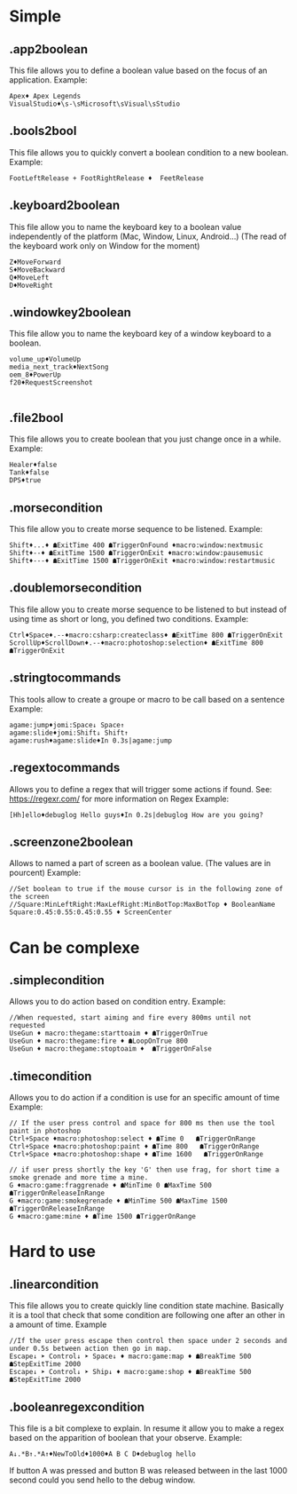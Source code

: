 # Simple
## .app2boolean
This file allows you to define a boolean value based on the focus of an application.
Example:
```
Apex♦ Apex Legends
VisualStudio♦\s-\sMicrosoft\sVisual\sStudio
```

## .bools2bool
This file allows you to quickly convert a boolean condition to a new boolean. 
Example: 
```
FootLeftRelease + FootRightRelease ♦  FeetRelease
```
## .keyboard2boolean
This file allow you to name the keyboard key to a boolean value independently of the platform (Mac, Window, Linux, Android...) (The read of the keyboard work  only on Window for the moment)
```
Z♦MoveForward
S♦MoveBackward
Q♦MoveLeft
D♦MoveRight

```
## .windowkey2boolean
This file allow you to name the keyboard key of a window keyboard to a boolean.
```
volume_up♦VolumeUp
media_next_track♦NextSong
oem_8♦PowerUp
f20♦RequestScreenshot


```


## .file2bool
This file allows you to create boolean that you just change once in a while. 
Example:
```
Healer♦false
Tank♦false
DPS♦true
```

## .morsecondition
This file allow you to create morse sequence to be listened.
Example:
```
Shift♦...♦ ☗ExitTime 400 ☗TriggerOnFound ♦macro:window:nextmusic
Shift♦--♦ ☗ExitTime 1500 ☗TriggerOnExit ♦macro:window:pausemusic
Shift♦---♦ ☗ExitTime 1500 ☗TriggerOnExit ♦macro:window:restartmusic
```

## .doublemorsecondition
This file allow you to create morse sequence to be listened to but instead of using time as short or long, you defined two conditions.
Example:
```
Ctrl♦Space♦.--♦macro:csharp:createclass♦ ☗ExitTime 800 ☗TriggerOnExit
ScrollUp♦ScrollDown♦.--♦macro:photoshop:selection♦ ☗ExitTime 800 ☗TriggerOnExit

```


## .stringtocommands
This tools allow to create a groupe or macro to be call based on a sentence
Example:
```
agame:jump♦jomi:Space↓ Space↑
agame:slide♦jomi:Shift↓ Shift↑
agame:rush♦agame:slide♦In 0.3s|agame:jump

```
## .regextocommands
Allows you to define a regex that will trigger some actions if found.
See: https://regexr.com/ for more information on Regex
Example:
```
[Hh]ello♦debuglog Hello guys♦In 0.2s|debuglog How are you going? 

```


## .screenzone2boolean
Allows to named a part of screen as a boolean value. (The values are in pourcent)
Example:
```
//Set boolean to true if the mouse cursor is in the following zone of the screen
//Square:MinLeftRight:MaxLefRight:MinBotTop:MaxBotTop ♦ BooleanName
Square:0.45:0.55:0.45:0.55 ♦ ScreenCenter 

```

# Can be complexe

## .simplecondition
Allows you to do action based on condition entry.
Example:
```
//When requested, start aiming and fire every 800ms until not requested
UseGun ♦ macro:thegame:starttoaim ♦ ☗TriggerOnTrue
UseGun ♦ macro:thegame:fire ♦ ☗LoopOnTrue 800
UseGun ♦ macro:thegame:stoptoaim ♦  ☗TriggerOnFalse
```

## .timecondition
Allows you to do action if a condition is use for an specific amount of time
Example:
```
// If the user press control and space for 800 ms then use the tool paint in photoshop
Ctrl+Space ♦macro:photoshop:select ♦ ☗Time 0   ☗TriggerOnRange
Ctrl+Space ♦macro:photoshop:paint ♦ ☗Time 800   ☗TriggerOnRange
Ctrl+Space ♦macro:photoshop:shape ♦ ☗Time 1600   ☗TriggerOnRange

// if user press shortly the key 'G' then use frag, for short time a smoke grenade and more time a mine.
G ♦macro:game:fraggrenade ♦ ☗MinTime 0 ☗MaxTime 500 ☗TriggerOnReleaseInRange 
G ♦macro:game:smokegrenade ♦ ☗MinTime 500 ☗MaxTime 1500 ☗TriggerOnReleaseInRange 
G ♦macro:game:mine ♦ ☗Time 1500 ☗TriggerOnRange
```

# Hard to use
## .linearcondition
This file allows you to create quickly line condition state machine. Basically it is a tool that check that some condition are following one after an other in a amount of time.
Example
```
//If the user press escape then control then space under 2 seconds and under 0.5s between action then go in map.
Escape↓ ➤ Control↓ ➤ Space↓ ♦ macro:game:map ♦ ☗BreakTime 500 ☗StepExitTime 2000 
Escape↓ ➤ Control↓ ➤ Ship↓ ♦ macro:game:shop ♦ ☗BreakTime 500 ☗StepExitTime 2000
```


## .booleanregexcondition
This file is a bit complexe to explain. In resume it allow you to make a regex based on the apparition of boolean that your observe. 
Example: 
```
A↓.*B↑.*A↑♦NewToOld♦1000♦A B C D♦debuglog hello
```

If button A was pressed and button B was released between in the last 1000 second could you send hello to the debug window.
